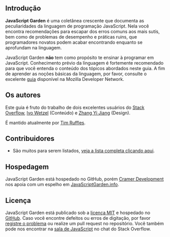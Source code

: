 ## Introdução

**JavaScript Garden** é uma coletânea crescente que documenta as peculiaridades da linguagem de programação JavaScript. Nela você encontra recomendações para escapar dos erros comuns aos mais sutís, bem como de problemas de desempenho e práticas ruins, que programadores novatos podem acabar encontrando enquanto se aprofundam na linguagem.

JavaScript Garden **não** tem como propósito te ensinar à programar em JavaScript. Conhecimento prévio da linguagem é fortemente recomendado para que você entenda o conteúdo dos tópicos abordados neste guia. A fim de aprender as noções básicas da linguagem, por favor, consulte o excelente [guia][1] disponível na Mozilla Developer Network.

## Os autores

Este guia é fruto do trabalho de dois excelentes usuários do [Stack Overflow][2], [Ivo Wetzel][3]
(Conteúdo) e [Zhang Yi Jiang][4] (Design).

É mantido atualmente por [Tim Ruffles](http://truffles.me.uk).

## Contribuidores

- São muitos para serem listados, [veja a lista completa clicando aqui](https://github.com/BonsaiDen/JavaScript-Garden/graphs/contributors).


## Hospedagem

JavaScript Garden está hospedado no GitHub, porém [Cramer Development][7] nos apoia com um espelho em [JavaScriptGarden.info][8].

## Licença

JavaScript Garden está publicado sob a [licença MIT][9] e hospedado no [GitHub][10]. Caso você encontre defeitos ou erros de digitação, por favor [registre o problema][11] ou realize um pull request no repositório. Você também pode nos encontrar na [sala de JavaScript][12] no chat do Stack Overflow.

[1]: https://developer.mozilla.org/en/JavaScript/Guide
[2]: http://stackoverflow.com/
[3]: http://stackoverflow.com/users/170224/ivo-wetzel
[4]: http://stackoverflow.com/users/313758/yi-jiang
[5]: https://github.com/caio
[6]: https://github.com/blixt
[7]: http://cramerdev.com/
[8]: http://javascriptgarden.info/
[9]: https://github.com/BonsaiDen/JavaScript-Garden/blob/next/LICENSE
[10]: https://github.com/BonsaiDen/JavaScript-Garden
[11]: https://github.com/BonsaiDen/JavaScript-Garden/issues
[12]: http://chat.stackoverflow.com/rooms/17/javascript
